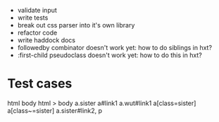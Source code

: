 - validate input
- write tests
- break out css parser into it's own library
- refactor code
- write haddock docs
- followedby combinator doesn't work yet: how to do siblings in hxt?
- :first-child pseudoclass doesn't work yet: how to do this in hxt?


# Test cases

html  body
html > body
a.sister
a#link1
a.wut#link1
a[class=sister]
a[class~=sister]
a.sister#link2, p
